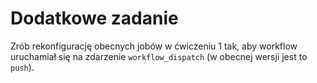 # Dodatkowe zadanie
Zrób rekonfigurację obecnych jobów w ćwiczeniu 1 tak, aby workflow uruchamiał się na zdarzenie `workflow_dispatch` (w obecnej wersji jest to `push`).
